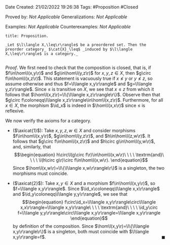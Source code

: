 <br />
<br />

Date Created: 21/02/2022 19:26:38
Tags: #Proposition #Closed 

Proved by: _Not Applicable_
Generalizations: _Not Applicable_

Examples: _Not Applicable_
Counterexamples: _Not Applicable_

``` ad-Proposition
title: Proposition.

_Let $\l\langle X,\leq\r\rangle$ be a preordered set. Then the preorder category_ $\cat{X}_\leq$ _induced by $\l\langle X,\leq\r\rangle$ is a category._


```

_Proof_. We first need to check that the composition is closed, that is, if $f\in\hom\l(x,y\r)$ and $g\in\hom\l(y,z\r)$ for $x,y,z\in X$, then $g\circ f\in\hom\l(x,z\r)$. This statement is vacuously true if $x\not\leq y$ or $y\not\leq z$, so assume otherwise and thus $f=\l\langle x,y\r\rangle$ and $g=\l\langle y,z\r\rangle$. Since $\leq$ is transitive on $X$, we see that $x\leq z$ from which it follows that $\hom\l(x,z\r)=\l\{\l\langle x,z\r\rangle\r\}$. Observe then that $g\circ f\coloneqq\l\langle x,z\r\rangle\in\hom\l(x,z\r)$. Furthermore, for all $x\in X$, the morphism $\id_x$ is indeed in $\hom\l(x,x\r)$ since $\leq$ is reflexive.

We now verify the axioms for a category.
* ($\axicat{1}$): Take $x,y,z,w\in X$ and consider morphisms $f\in\hom\l(x,y\r)$, $g\in\hom\l(y,z\r)$, and $h\in\hom\l(z,w\r)$. It follows that $g\circ f\in\hom\l(x,z\r)$ and $h\circ g\in\hom\l(y,w\r)$, and, similarly, that$$\begin{equation}
        h\circ\l(g\circ f\r)\in\hom\l(x,w\r)\ \ \ \ \textrm{and}\ \ \ \ \l(h\circ g\r)\circ f\in\hom\l(x,w\r).
    \end{equation}$$
Since $\hom\l(x,w\r)=\l\{\l\langle x,w\r\rangle\r\}$ is a singleton, the two morphisms must coincide.

* ($\axicat{2}$): Take $x,y\in X$ and a morphism $f\in\hom\l(x,y\r)$, so $f=\l\langle x,y\r\rangle$. Since $\id_x\coloneqq\l\langle x,x\r\rangle$ and $\id_y\coloneqq\l\langle y,y\r\rangle$, we see that
$$\begin{equation}
    f\circ\id_x=\l\langle x,y\r\rangle\circ\l\langle x,x\r\rangle=\l\langle x,y\r\rangle\ \ \ \ \textrm{and}\ \ \ \ \id_y\circ f=\l\langle y,y\r\rangle\circ\l\langle x,y\r\rangle=\l\langle x,y\r\rangle
\end{equation}$$
by definition of the composition. Since $\hom\l(x,y\r)=\l\{\l\langle x,y\r\rangle\r\}$ is a singleton, both must coincide with $\l\langle x,y\r\rangle=f$.<span style="float:right;">$\blacksquare$</span> 
